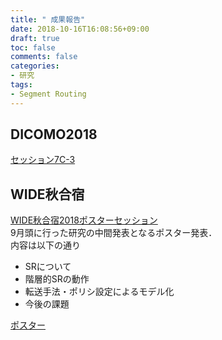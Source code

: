 ```yaml
---
title: " 成果報告"
date: 2018-10-16T16:08:56+09:00
draft: true
toc: false
comments: false
categories:
- 研究
tags:
- Segment Routing
---
```


## DICOMO2018
[セッション7C-3](http://tsys.jp/dicomo/2018/program/7C_abst.html "DICOMO2018")

## WIDE秋合宿
[WIDE秋合宿2018ポスターセッション](http://www.wide.ad.jp/News/2018/20180918.html "WIDE2018秋")  
9月頭に行った研究の中間発表となるポスター発表．  
内容は以下の通り

- SRについて
- 階層的SRの動作
- 転送手法・ポリシ設定によるモデル化
- 今後の課題

[ポスター](/achievement/wide_poster_watal.pdf "ポスター")

<!--more-->
